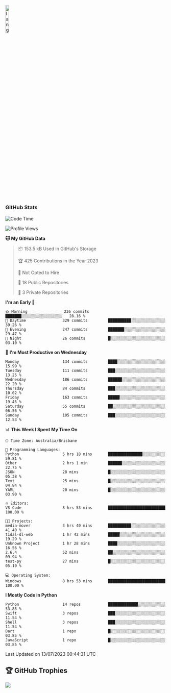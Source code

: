 <p align="left"><img width=15%" src="https://github.com/alansmathew/alansmathew/raw/master/lang.gif" alt="lang image here" /></p>

# <h3 align="left">GitHub Stats</h3>

<!--START_SECTION:waka-->
![Code Time](http://img.shields.io/badge/Code%20Time-289%20hrs%2037%20mins-blue)

![Profile Views](http://img.shields.io/badge/Profile%20Views-0-blue)

**🐱 My GitHub Data** 

> 📦 153.5 kB Used in GitHub's Storage 
 > 
> 🏆 425 Contributions in the Year 2023
 > 
> 🚫 Not Opted to Hire
 > 
> 📜 18 Public Repositories 
 > 
> 🔑 3 Private Repositories 
 > 
**I'm an Early 🐤** 

```text
🌞 Morning                236 commits         ███████░░░░░░░░░░░░░░░░░░   28.16 % 
🌆 Daytime                329 commits         ██████████░░░░░░░░░░░░░░░   39.26 % 
🌃 Evening                247 commits         ███████░░░░░░░░░░░░░░░░░░   29.47 % 
🌙 Night                  26 commits          █░░░░░░░░░░░░░░░░░░░░░░░░   03.10 % 
```
📅 **I'm Most Productive on Wednesday** 

```text
Monday                   134 commits         ████░░░░░░░░░░░░░░░░░░░░░   15.99 % 
Tuesday                  111 commits         ███░░░░░░░░░░░░░░░░░░░░░░   13.25 % 
Wednesday                186 commits         ██████░░░░░░░░░░░░░░░░░░░   22.20 % 
Thursday                 84 commits          ███░░░░░░░░░░░░░░░░░░░░░░   10.02 % 
Friday                   163 commits         █████░░░░░░░░░░░░░░░░░░░░   19.45 % 
Saturday                 55 commits          ██░░░░░░░░░░░░░░░░░░░░░░░   06.56 % 
Sunday                   105 commits         ███░░░░░░░░░░░░░░░░░░░░░░   12.53 % 
```


📊 **This Week I Spent My Time On** 

```text
🕑︎ Time Zone: Australia/Brisbane

💬 Programming Languages: 
Python                   5 hrs 18 mins       ███████████████░░░░░░░░░░   59.81 % 
Other                    2 hrs 1 min         ██████░░░░░░░░░░░░░░░░░░░   22.75 % 
JSON                     28 mins             █░░░░░░░░░░░░░░░░░░░░░░░░   05.38 % 
Text                     25 mins             █░░░░░░░░░░░░░░░░░░░░░░░░   04.84 % 
YAML                     20 mins             █░░░░░░░░░░░░░░░░░░░░░░░░   03.90 % 

🔥 Editors: 
VS Code                  8 hrs 53 mins       █████████████████████████   100.00 % 

🐱‍💻 Projects: 
media-mover              3 hrs 40 mins       ██████████░░░░░░░░░░░░░░░   41.40 % 
tidal-dl-web             1 hr 42 mins        █████░░░░░░░░░░░░░░░░░░░░   19.29 % 
Unknown Project          1 hr 28 mins        ████░░░░░░░░░░░░░░░░░░░░░   16.56 % 
2.6.4                    52 mins             ██░░░░░░░░░░░░░░░░░░░░░░░   09.94 % 
test-py                  27 mins             █░░░░░░░░░░░░░░░░░░░░░░░░   05.19 % 

💻 Operating System: 
Windows                  8 hrs 53 mins       █████████████████████████   100.00 % 
```

**I Mostly Code in Python** 

```text
Python                   14 repos            █████████████░░░░░░░░░░░░   53.85 % 
Swift                    3 repos             ███░░░░░░░░░░░░░░░░░░░░░░   11.54 % 
Shell                    3 repos             ███░░░░░░░░░░░░░░░░░░░░░░   11.54 % 
Dart                     1 repo              █░░░░░░░░░░░░░░░░░░░░░░░░   03.85 % 
JavaScript               1 repo              █░░░░░░░░░░░░░░░░░░░░░░░░   03.85 % 
```




 Last Updated on 13/07/2023 00:44:31 UTC
<!--END_SECTION:waka-->

## 🏆 GitHub Trophies

![](https://github-profile-trophy.vercel.app/?username=samh06&theme=discord&no-frame=true&no-bg=false&margin-w=4)
